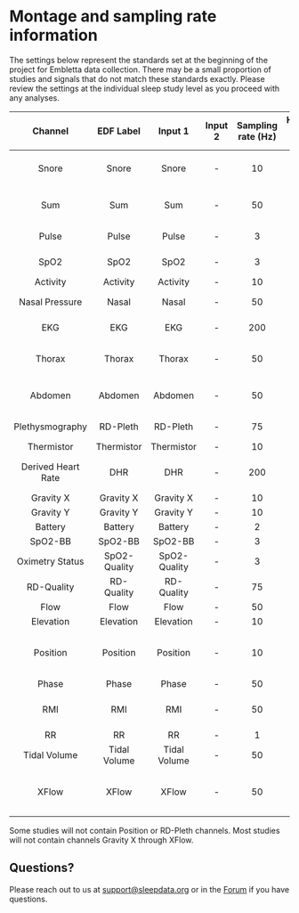 # Montage and sampling rate information

The settings below represent the standards set at the beginning of the project for Embletta data collection. There may be a small proportion of studies and signals that do not match these standards exactly. Please review the settings at the individual sleep study level as you proceed with any analyses.

| Channel            | EDF Label    | Input 1      | Input 2 | Sampling rate (Hz) | Hardware filters (Hz) | Sensor type                             |
|:------------------:|:------------:|:------------:|:-------:|:------------------:|:---------------------:|:---------------------------------------:|
| Snore              | Snore        | Snore        | -       | 10                 | -                     | Derived from nasal cannula              |
| Sum                | Sum          | Sum          | -       | 50                 | -                     | Embla XactTrace belt                    |
| Pulse              | Pulse        | Pulse        | -       | 3                  | -                     | Nonin 8000                              |
| SpO2               | SpO2         | SpO2         | -       | 3                  | -                     | Nonin 8000                              |
| Activity           | Activity     | Activity     | -       | 10                 | -                     |                                         |
| Nasal Pressure     | Nasal        | Nasal        | -       | 50                 | -                     | Nasal cannula                           |
| EKG                | EKG          | EKG          | -       | 200                | -                     | Ag/AgCl patch                           |
| Thorax             | Thorax       | Thorax       | -       | 50                 | -                     | Embla XactTrace belt                    |
| Abdomen            | Abdomen      | Abdomen      | -       | 50                 | -                     | Embla XactTrace belt                    |
| Plethysmography    | RD-Pleth     | RD-Pleth     | -       | 75                 | -                     | Nonin 8000                              |
| Thermistor         | Thermistor   | Thermistor   | -       | 10                 | -                     |                                         |
| Derived Heart Rate | DHR          | DHR          | -       | 200                | -                     | Derived from EKG signal                 |
| Gravity X          | Gravity X    | Gravity X    | -       | 10                 | -                     |                                         |
| Gravity Y          | Gravity Y    | Gravity Y    | -       | 10                 | -                     |                                         |
| Battery            | Battery      | Battery      | -       | 2                  | -                     |                                         |
| SpO2-BB            | SpO2-BB      | SpO2-BB      | -       | 3                  | -                     |                                         |
| Oximetry Status    | SpO2-Quality | SpO2-Quality | -       | 3                  | -                     |                                         |
| RD-Quality         | RD-Quality   | RD-Quality   | -       | 75                 | -                     |                                         |
| Flow               | Flow         | Flow         | -       | 50                 | -                     |                                         |
| Elevation          | Elevation    | Elevation    | -       | 10                 | -                     |                                         |
| Position           | Position     | Position     | -       | 10                 | -                     | Derived from Embla internal X-Y gravity |
| Phase              | Phase        | Phase        | -       | 50                 | -                     |                                         |
| RMI                | RMI          | RMI          | -       | 50                 | -                     | Respiratory Mechanic Instability        |
| RR                 | RR           | RR           | -       | 1                  | -                     |                                         |
| Tidal Volume       | Tidal Volume | Tidal Volume | -       | 50                 | -                     |                                         |
| XFlow              | XFlow        | XFlow        | -       | 50                 | -                     | Derived from Embla XactTrace belt       |

Some studies will not contain Position or RD-Pleth channels. Most studies will not contain channels Gravity X through XFlow.

## Questions?

Please reach out to us at support@sleepdata.org or in the [Forum](https://sleepdata.org/forum) if you have questions.
